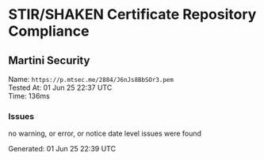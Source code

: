 # STIR/SHAKEN Certificate Repository Compliance

## Martini Security

Name: `https://p.mtsec.me/2884/J6nJs8BbSOr3.pem`\
Tested At: 01 Jun 25 22:37 UTC\
Time: 136ms

### Issues

no warning, or error, or notice date level issues were found

Generated: 01 Jun 25 22:39 UTC